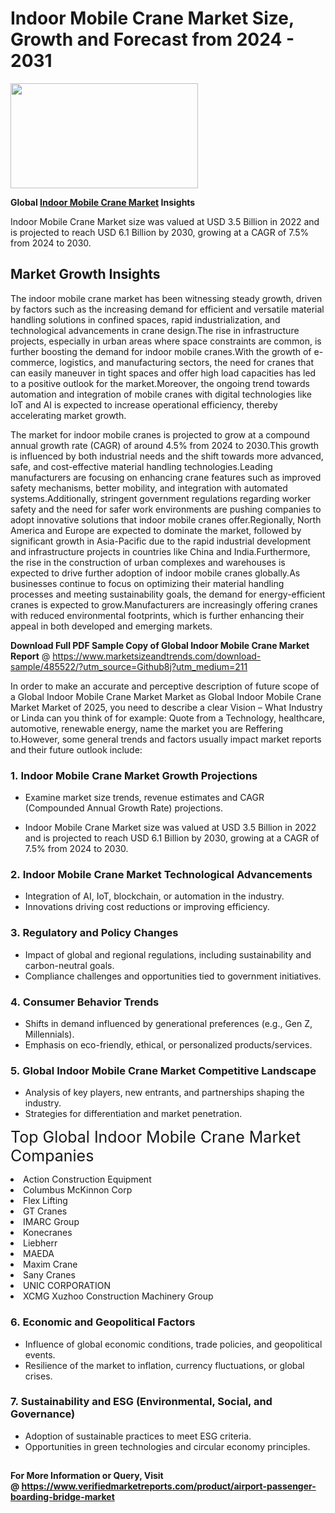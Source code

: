 <H1>Indoor Mobile Crane Market Size, Growth and Forecast from 2024 - 2031</H1><img class="aligncenter size-medium wp-image-584254" src="https://thirdeyenews.in/wp-content/uploads/2024/09/Global-Market-Research-300x168.jpeg" alt="" width="300" height="168" /><p><strong>Global&nbsp;<a href="https://www.marketsizeandtrends.com/download-sample/485522/?utm_source=Github8j?utm_medium=211">Indoor Mobile Crane Market</a> Insights</strong></p><p>Indoor Mobile Crane Market size was valued at USD 3.5 Billion in 2022 and is projected to reach USD 6.1 Billion by 2030, growing at a CAGR of 7.5% from 2024 to 2030.</p><p><h2>Market Growth Insights</h2> <p>The indoor mobile crane market has been witnessing steady growth, driven by factors such as the increasing demand for efficient and versatile material handling solutions in confined spaces, rapid industrialization, and technological advancements in crane design.The rise in infrastructure projects, especially in urban areas where space constraints are common, is further boosting the demand for indoor mobile cranes.With the growth of e-commerce, logistics, and manufacturing sectors, the need for cranes that can easily maneuver in tight spaces and offer high load capacities has led to a positive outlook for the market.Moreover, the ongoing trend towards automation and integration of mobile cranes with digital technologies like IoT and AI is expected to increase operational efficiency, thereby accelerating market growth.</p> <p>The market for indoor mobile cranes is projected to grow at a compound annual growth rate (CAGR) of around 4.5% from 2024 to 2030.This growth is influenced by both industrial needs and the shift towards more advanced, safe, and cost-effective material handling technologies.Leading manufacturers are focusing on enhancing crane features such as improved safety mechanisms, better mobility, and integration with automated systems.Additionally, stringent government regulations regarding worker safety and the need for safer work environments are pushing companies to adopt innovative solutions that indoor mobile cranes offer.Regionally, North America and Europe are expected to dominate the market, followed by significant growth in Asia-Pacific due to the rapid industrial development and infrastructure projects in countries like China and India.Furthermore, the rise in the construction of urban complexes and warehouses is expected to drive further adoption of indoor mobile cranes globally.As businesses continue to focus on optimizing their material handling processes and meeting sustainability goals, the demand for energy-efficient cranes is expected to grow.Manufacturers are increasingly offering cranes with reduced environmental footprints, which is further enhancing their appeal in both developed and emerging markets.</p> <p><span class=""><strong>Download Full PDF Sample Copy of Global Indoor Mobile Crane Market Report</strong> @ <a href="https://www.marketsizeandtrends.com/download-sample/485522/?utm_source=Github8j?utm_medium=211" target="_blank">https://www.marketsizeandtrends.com/download-sample/485522/?utm_source=Github8j?utm_medium=211</a></span></p><p>In order to make an accurate and perceptive description of future scope of a Global&nbsp;Indoor Mobile Crane Market Market as Global&nbsp;Indoor Mobile Crane Market Market of 2025, you need to describe a clear Vision &ndash; What Industry or Linda can you think of for example: Quote from a Technology, healthcare, automotive, renewable energy, name the market you are Reffering to.However, some general trends and factors usually impact market reports and their future outlook include:</p><h3>1.&nbsp;<strong>Indoor Mobile Crane Market Growth Projections</strong></h3><ul><li>Examine market size trends, revenue estimates and CAGR (Compounded Annual Growth Rate) projections.</li><li><p>Indoor Mobile Crane Market size was valued at USD 3.5 Billion in 2022 and is projected to reach USD 6.1 Billion by 2030, growing at a CAGR of 7.5% from 2024 to 2030.</p></li></ul><h3>2.&nbsp;<strong>Indoor Mobile Crane Market Technological Advancements</strong></h3><ul><li>Integration of AI, IoT, blockchain, or automation in the industry.</li><li>Innovations driving cost reductions or improving efficiency.</li></ul><h3>3.&nbsp;<strong>Regulatory and Policy Changes</strong></h3><ul><li>Impact of global and regional regulations, including sustainability and carbon-neutral goals.</li><li>Compliance challenges and opportunities tied to government initiatives.</li></ul><h3>4.&nbsp;<strong>Consumer Behavior Trends</strong></h3><ul><li>Shifts in demand influenced by generational preferences (e.g., Gen Z, Millennials).</li><li>Emphasis on eco-friendly, ethical, or personalized products/services.</li></ul><h3>5.&nbsp;<strong>Global Indoor Mobile Crane Market Competitive Landscape</strong></h3><ul><li>Analysis of key players, new entrants, and partnerships shaping the industry.</li><li>Strategies for differentiation and market penetration.</li></ul><p data-pm-slice="1 1 []"><span style="color: inherit; font-family: inherit; font-size: 25px;">Top Global Indoor Mobile Crane Market Companies</span></p><div class="" data-test-id=""><p><li>Action Construction Equipment</li><li> Columbus McKinnon Corp</li><li> Flex Lifting</li><li> GT Cranes</li><li> IMARC Group</li><li> Konecranes</li><li> Liebherr</li><li> MAEDA</li><li> Maxim Crane</li><li> Sany Cranes</li><li> UNIC CORPORATION</li><li> XCMG Xuzhoo Construction Machinery Group</li></p></div><h3>6.&nbsp;<strong>Economic and Geopolitical Factors</strong></h3><ul><li>Influence of global economic conditions, trade policies, and geopolitical events.</li><li>Resilience of the market to inflation, currency fluctuations, or global crises.</li></ul><h3>7.&nbsp;<strong>Sustainability and ESG (Environmental, Social, and Governance)</strong></h3><ul><li>Adoption of sustainable practices to meet ESG criteria.</li><li>Opportunities in green technologies and circular economy principles.</li></ul><h2><strong style="font-size: 14px;">For More Information or Query, Visit @&nbsp;</strong><a style="background-color: #ffffff; font-size: 14px;" href="https://www.marketsizeandtrends.com/report/indoor-mobile-crane-market/" target="_blank">https://www.verifiedmarketreports.com/product/airport-passenger-boarding-bridge-market</a></h2>